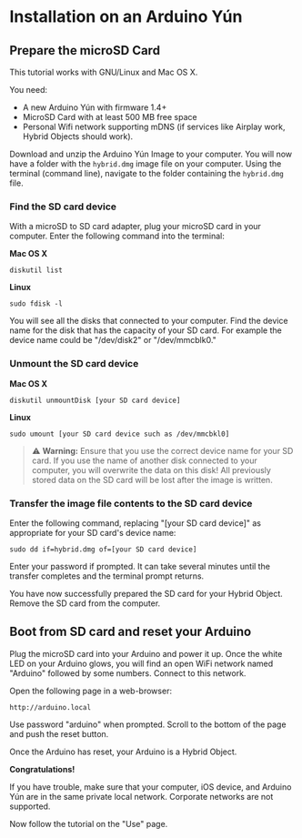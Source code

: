 # Installation on an Arduino Yún

## Prepare the microSD Card

This tutorial works with GNU/Linux and Mac OS X.

You need:

- A new Arduino Yún with firmware 1.4+
- MicroSD Card with at least 500 MB free space
- Personal Wifi network supporting mDNS (if services like Airplay work, Hybrid Objects should work).


Download and unzip the Arduino Yún Image to your computer.
You will now have a folder with the `hybrid.dmg` image file on your computer.
Using the terminal (command line), navigate to the folder containing the `hybrid.dmg` file.

### Find the SD card device

With a microSD to SD card adapter, plug your microSD card in your computer.
Enter the following command into the terminal:

**Mac OS X**

    diskutil list

**Linux**

    sudo fdisk -l
 
You will see all the disks that connected to your computer.
Find the device name for the disk that has the capacity of your SD card.
For example the device name could be "/dev/disk2" or "/dev/mmcblk0."

### Unmount the SD card device

**Mac OS X**

    diskutil unmountDisk [your SD card device]

**Linux**

    sudo umount [your SD card device such as /dev/mmcbkl0]
 
> :warning: **Warning:**  Ensure that you use the correct device name for your SD card. If you use the name of another 
disk connected to your computer, you will overwrite the data on this disk!  All previously 
stored data on the SD card will be lost after the image is written.
 
### Transfer the image file contents to the SD card device
 
Enter the following command, replacing "[your SD card device]" as appropriate for your SD card's device name:
 
    sudo dd if=hybrid.dmg of=[your SD card device]

Enter your password if prompted.  It can take several minutes until the transfer completes and the 
terminal prompt returns.

You have now successfully prepared the SD card for your Hybrid Object.  Remove the SD card from the computer.
 
## Boot from SD card and reset your Arduino

Plug the microSD card into your Arduino and power it up.  Once the white LED on your Arduino glows, 
you will find an open WiFi network named "Arduino" followed by some numbers.
Connect to this network.
 
Open the following page in a web-browser:
 
    http://arduino.local
 
Use password "arduino" when prompted.  Scroll to the bottom of the page and push the reset button.
 
Once the Arduino has reset, your Arduino is a Hybrid Object.
 
**Congratulations!**
 
If you have trouble, make sure that your computer, iOS device, and Arduino Yún are in the same
private local network. Corporate networks are not supported.
 
Now follow the tutorial on the "Use" page. 
